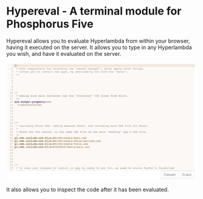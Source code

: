 
# Hypereval - A terminal module for Phosphorus Five

Hypereval allows you to evaluate Hyperlambda from within your browser, having it executed
on the server. It allows you to type in any Hyperlambda you wish, and have it evaluated on
the server.

![alt screenshot](media/screenshot-1.png)

It also allows you to inspect the code after it has been evaluated.
